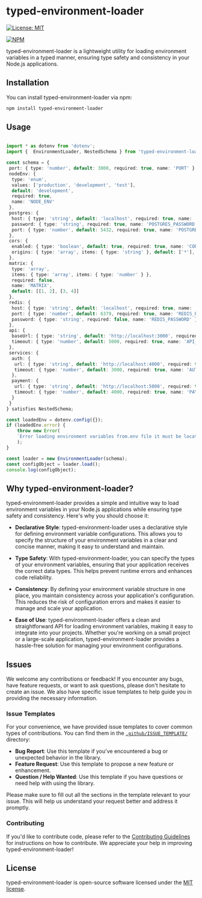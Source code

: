 # typed-environment-loader

[![License: MIT](https://img.shields.io/badge/License-MIT-blue.svg)](https://opensource.org/licenses/MIT)

[![NPM](https://nodei.co/npm/typed-environment-loader.png?downloads=true&downloadRank=true&stars=true)](https://nodei.co/npm/typed-environment-loader/)

typed-environment-loader is a lightweight utility for loading environment variables in a typed manner, ensuring type safety and consistency in your Node.js applications.

## Installation

You can install typed-environment-loader via npm:

```bash
npm install typed-environment-loader
```

## Usage

```typescript

import * as dotenv from 'dotenv';
import {  EnvironmentLoader, NestedSchema } from 'typed-environment-loader';

const schema = {
 port: { type: 'number', default: 3000, required: true, name: 'PORT' },
 nodeEnv: {
  type: 'enum',
  values: ['production', 'development', 'test'],
  default: 'development',
  required: true,
  name: 'NODE_ENV'
 },
 postgres: {
  host: { type: 'string', default: 'localhost', required: true, name: 'POSTGRES_HOST' },
  password: { type: 'string', required: true, name: 'POSTGRES_PASSWORD' },
  port: { type: 'number', default: 5432, required: true, name: 'POSTGRES_PORT' }
 },
 cors: {
  enabled: { type: 'boolean', default: true, required: true, name: 'CORS_ENABLED' },
  origins: { type: 'array', items: { type: 'string' }, default: ['*'], required: true, name: 'CORS_ORIGINS' }
 },
 matrix: {
  type: 'array',
  items: { type: 'array', items: { type: 'number' } },
  required: false,
  name: 'MATRIX',
  default: [[1, 2], [3, 4]]
 },
 redis: {
  host: { type: 'string', default: 'localhost', required: true, name: 'REDIS_HOST' },
  port: { type: 'number', default: 6379, required: true, name: 'REDIS_PORT' },
  password: { type: 'string', required: false, name: 'REDIS_PASSWORD' }
 },
 api: {
  baseUrl: { type: 'string', default: 'http://localhost:3000', required: true, name: 'API_BASE_URL' },
  timeout: { type: 'number', default: 5000, required: true, name: 'API_TIMEOUT' }
 },
 services: {
  auth: {
   url: { type: 'string', default: 'http://localhost:4000', required: true, name: 'AUTH_URL' },
   timeout: { type: 'number', default: 3000, required: true, name: 'AUTH_TIMEOUT' }
  },
  payment: {
   url: { type: 'string', default: 'http://localhost:5000', required: true, name: 'PAYMENT_URL' },
   timeout: { type: 'number', default: 4000, required: true, name: 'PAYMENT_TIMEOUT' }
  }
 }
} satisfies NestedSchema;

const loadedEnv = dotenv.config({});
if (loadedEnv.error) {
    throw new Error(
    `Error loading environment variables from.env file it must be located in the root of the project.`
    );
}

const loader = new EnvironmentLoader(schema);
const configObject = loader.load();
console.log(configObject);
```

## Why typed-environment-loader?

typed-environment-loader provides a simple and intuitive way to load environment variables in your Node.js applications while ensuring type safety and consistency. Here's why you should choose it:

- **Declarative Style**: typed-environment-loader uses a declarative style for defining environment variable configurations. This allows you to specify the structure of your environment variables in a clear and concise manner, making it easy to understand and maintain.

- **Type Safety**: With typed-environment-loader, you can specify the types of your environment variables, ensuring that your application receives the correct data types. This helps prevent runtime errors and enhances code reliability.

- **Consistency**: By defining your environment variable structure in one place, you maintain consistency across your application's configuration. This reduces the risk of configuration errors and makes it easier to manage and scale your application.

- **Ease of Use**: typed-environment-loader offers a clean and straightforward API for loading environment variables, making it easy to integrate into your projects. Whether you're working on a small project or a large-scale application, typed-environment-loader provides a hassle-free solution for managing your environment configurations.

## Issues

We welcome any contributions or feedback! If you encounter any bugs, have feature requests, or want to ask questions, please don't hesitate to create an issue. We also have specific issue templates to help guide you in providing the necessary information.

### Issue Templates

For your convenience, we have provided issue templates to cover common types of contributions. You can find them in the [`.github/ISSUE_TEMPLATE/`](.github/ISSUE_TEMPLATE/) directory:

- **Bug Report**: Use this template if you've encountered a bug or unexpected behavior in the library.
- **Feature Request**: Use this template to propose a new feature or enhancement.
- **Question / Help Wanted**: Use this template if you have questions or need help with using the library.

Please make sure to fill out all the sections in the template relevant to your issue. This will help us understand your request better and address it promptly.

### Contributing

If you'd like to contribute code, please refer to the [Contributing Guidelines](CONTRIBUTING.md) for instructions on how to contribute. We appreciate your help in improving typed-environment-loader!

## License

typed-environment-loader is open-source software licensed under the [MIT license](https://opensource.org/licenses/MIT).
